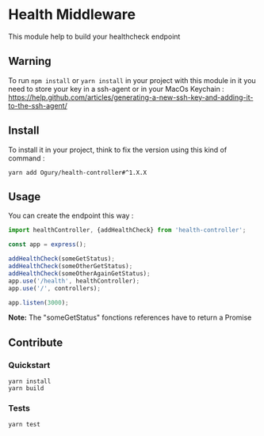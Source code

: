 # Health Middleware

This module help to build your healthcheck endpoint

## Warning

To run `npm install` or `yarn install` in your project with this module in it you need to store your key in a ssh-agent or in your MacOs Keychain : https://help.github.com/articles/generating-a-new-ssh-key-and-adding-it-to-the-ssh-agent/

## Install

To install it in your project, think to fix the version using this kind of command :

```
yarn add Ogury/health-controller#^1.X.X
```

## Usage

You can create the endpoint this way :

```javascript
import healthController, {addHealthCheck} from 'health-controller';

const app = express();

addHealthCheck(someGetStatus);
addHealthCheck(someOtherGetStatus);
addHealthCheck(someOtherAgainGetStatus);
app.use('/health', healthController);
app.use('/', controllers);

app.listen(3000);
```

**Note:** The "someGetStatus" fonctions references have to return a Promise

## Contribute

### Quickstart

```
yarn install
yarn build
```

### Tests

```
yarn test
```